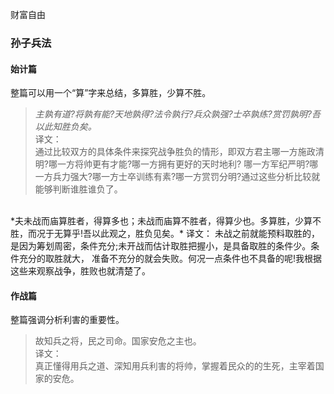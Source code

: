财富自由

### 孙子兵法 
#### 始计篇  
整篇可以用一个“算”字来总结，多算胜，少算不胜。
> *主孰有道?将孰有能?天地孰得?法令孰行?兵众孰强?士卒孰练?赏罚孰明?吾以此知胜负矣。*  
译文：  
通过比较双方的具体条件来探究战争胜负的情形，即双方君主哪一方施政清明?哪一方将帅更有才能?哪一方拥有更好的天时地利?
哪一方军纪严明?哪一方兵力强大?哪一方士卒训练有素?哪一方赏罚分明?通过这些分析比较就能够判断谁胜谁负了。  
<br/>
*夫未战而庙算胜者，得算多也；未战而庙算不胜者，得算少也。多算胜，少算不胜，而况于无算乎!吾以此观之，胜负见矣。*  
译文：  
未战之前就能预料取胜的，是因为筹划周密，条件充分;未开战而估计取胜把握小，是具备取胜的条件少。条件充分的取胜就大，
准备不充分的就会失败。何况一点条件也不具备的呢!我根据这些来观察战争，胜败也就清楚了。

#### 作战篇
整篇强调分析利害的重要性。
> 故知兵之将，民之司命。国家安危之主也。  
译文：  
真正懂得用兵之道、深知用兵利害的将帅，掌握着民众的的生死，主宰着国家的安危。